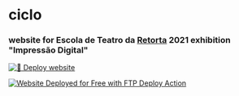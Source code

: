 # ciclo
### website for Escola de Teatro da <a href="https://retorta.com">Retorta</a> 2021 exhibition "Impressão Digital"

[![🚀 Deploy website](https://github.com/joaoopereira/ciclo/actions/workflows/deploy.yml/badge.svg)](https://github.com/joaoopereira/ciclo/actions/workflows/deploy.yml)


[<img alt="Website Deployed for Free with FTP Deploy Action" src="https://img.shields.io/badge/Website deployed for free with-FTP DEPLOY ACTION-%3CCOLOR%3E?style=for-the-badge&color=297FA9">](https://github.com/SamKirkland/FTP-Deploy-Action)